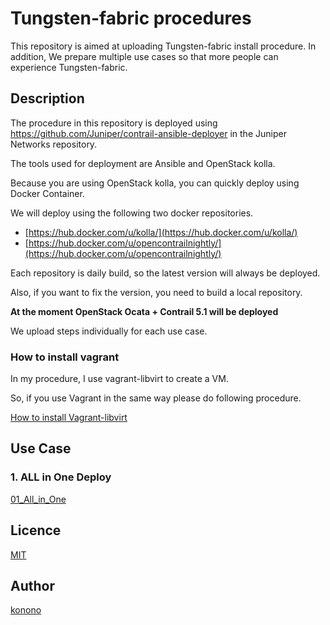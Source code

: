 Tungsten-fabric procedures
====

This repository is aimed at uploading Tungsten-fabric install procedure.
In addition, We prepare multiple use cases so that more people can experience Tungsten-fabric.

## Description

The procedure in this repository is deployed using https://github.com/Juniper/contrail-ansible-deployer in the Juniper Networks repository.

The tools used for deployment are Ansible and OpenStack kolla.

Because you are using OpenStack kolla, you can quickly deploy using Docker Container.

We will deploy using the following two docker repositories.
   - [https://hub.docker.com/u/kolla/](https://hub.docker.com/u/kolla/) 
   - [https://hub.docker.com/u/opencontrailnightly/](https://hub.docker.com/u/opencontrailnightly/)

Each repository is daily build, so the latest version will always be deployed.

Also, if you want to fix the version, you need to build a local repository.

**At the moment OpenStack Ocata + Contrail 5.1 will be deployed**

We upload steps individually for each use case.

### How to install vagrant

In my procedure, I use vagrant-libvirt to create a VM.

So, if you use Vagrant in the same way please do following procedure.

[How to install Vagrant-libvirt](https://github.com/konono/tungsten-fabric-procedures/blob/master/vagrant/01_install_vagrant-libvirt.md)

## Use Case
### 1. ALL in One Deploy
[01_All_in_One](https://github.com/konono/tungsten-fabric-procedures/blob/master/01_All_in_One.md)

## Licence

[MIT](https://github.com/tcnksm/tool/blob/master/LICENCE)

## Author

[konono](https://github.com/konono)

